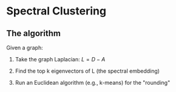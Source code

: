 # Spectral Clustering

## The algorithm

Given a graph:
1. Take the graph Laplacian:
$L = D - A$

2. Find the top k eigenvectors of L (the spectral embedding)

3. Run an Euclidean algorithm (e.g., k-means) for the "rounding"


